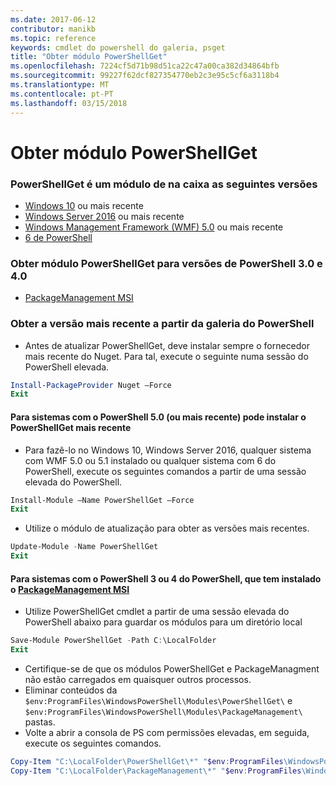 ```yaml
---
ms.date: 2017-06-12
contributor: manikb
ms.topic: reference
keywords: cmdlet do powershell do galeria, psget
title: "Obter módulo PowerShellGet"
ms.openlocfilehash: 7224cf5d71b98d51ca22c47a00ca382d34864bfb
ms.sourcegitcommit: 99227f62dcf827354770eb2c3e95c5cf6a3118b4
ms.translationtype: MT
ms.contentlocale: pt-PT
ms.lasthandoff: 03/15/2018
---
```

<a name="get-powershellget-module"></a>Obter módulo PowerShellGet
========================

### <a name="powershellget-is-an-in-box-module-in-the-following-releases"></a>PowerShellGet é um módulo de na caixa as seguintes versões
- [Windows 10](https://www.microsoft.com/windows/get-windows-10) ou mais recente
- [Windows Server 2016](https://technet.microsoft.com/windows-server-docs/get-started/windows-server-2016) ou mais recente
- [Windows Management Framework (WMF) 5.0](https://www.microsoft.com/download/details.aspx?id=50395) ou mais recente
- [6 de PowerShell](https://github.com/PowerShell/PowerShell/releases)

### <a name="get-powershellget-module-for-powershell-versions-30-and-40"></a>Obter módulo PowerShellGet para versões de PowerShell 3.0 e 4.0
- [PackageManagement MSI](http://go.microsoft.com/fwlink/?LinkID=746217&clcid=0x409) 

### <a name="get-the-latest-version-from-powershell-gallery"></a>Obter a versão mais recente a partir da galeria do PowerShell

- Antes de atualizar PowerShellGet, deve instalar sempre o fornecedor mais recente do Nuget. Para tal, execute o seguinte numa sessão do PowerShell elevada.
```powershell
Install-PackageProvider Nuget –Force
Exit
```

#### <a name="for-systems-with-powershell-50-or-newer-you-can-install-the-latest-powershellget"></a>Para sistemas com o PowerShell 5.0 (ou mais recente) pode instalar o PowerShellGet mais recente 
- Para fazê-lo no Windows 10, Windows Server 2016, qualquer sistema com WMF 5.0 ou 5.1 instalado ou qualquer sistema com 6 do PowerShell, execute os seguintes comandos a partir de uma sessão elevada do PowerShell.
```powershell
Install-Module –Name PowerShellGet –Force
Exit
```

- Utilize o módulo de atualização para obter as versões mais recentes.
```powershell
Update-Module -Name PowerShellGet
Exit
```

#### <a name="for-systems-running-powershell-3-or-powershell-4-that-have-installed-the-packagemanagement-msihttpgomicrosoftcomfwlinklinkid746217clcid0x409"></a>Para sistemas com o PowerShell 3 ou 4 do PowerShell, que tem instalado o [PackageManagement MSI](http://go.microsoft.com/fwlink/?LinkID=746217&clcid=0x409)

- Utilize PowerShellGet cmdlet a partir de uma sessão elevada do PowerShell abaixo para guardar os módulos para um diretório local

```powershell
Save-Module PowerShellGet -Path C:\LocalFolder
Exit
```

- Certifique-se de que os módulos PowerShellGet e PackageManagment não estão carregados em quaisquer outros processos.
- Eliminar conteúdos da `$env:ProgramFiles\WindowsPowerShell\Modules\PowerShellGet\` e `$env:ProgramFiles\WindowsPowerShell\Modules\PackageManagement\` pastas.
- Volte a abrir a consola de PS com permissões elevadas, em seguida, execute os seguintes comandos.

```powershell
Copy-Item "C:\LocalFolder\PowerShellGet\*" "$env:ProgramFiles\WindowsPowerShell\Modules\PowerShellGet\" -Recurse -Force
Copy-Item "C:\LocalFolder\PackageManagement\*" "$env:ProgramFiles\WindowsPowerShell\Modules\PackageManagement\" -Recurse -Force